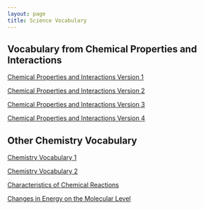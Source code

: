 ```yaml
---
layout: page
title: Science Vocabulary
---
```

<!-- <h2>Science Vocabulary</h2>
 -->
<!-- <a href="/tutorials-v2/chemistry_vocabulary/chemistry_vocabulary_01/index.html">Chemistry Vocabulary 1 </a> -->

<h2>Vocabulary from Chemical Properties and Interactions</h2>


<a href="/tutorials-v2/chemistry_vocabulary/chemistry_vocabulary_CPI_plain/index.html">Chemical Properties and Interactions Version 1 <!-- (Plain) --></a>

<a href="/tutorials-v2/chemistry_vocabulary/chemistry_vocabulary_CPI_2_plain/index.html">Chemical Properties and Interactions Version 2 <!-- (Plain) --></a>

<a href="/tutorials-v2/chemistry_vocabulary/chemistry_vocabulary_CPI_3_plain/index.html">Chemical Properties and Interactions Version 3 <!-- (Plain) --></a>

<a href="/tutorials-v2/chemistry_vocabulary/chemistry_vocabulary_CPI_4_plain/index.html">Chemical Properties and Interactions Version 4 <!-- (Plain) --></a>

<h2>Other Chemistry Vocabulary</h2>

<a href="/tutorials-v2/chemistry_vocabulary/chemistry_vocabulary_01_plain/index.html">Chemistry Vocabulary 1  <!-- (Plain) --></a>

<!-- <a href="/tutorials-v2/chemistry_vocabulary/chemistry_vocabulary_02/index.html">Chemistry Vocabulary 2 </a> -->

<a href="/tutorials-v2/chemistry_vocabulary/chemistry_vocabulary_02_plain/index.html">Chemistry Vocabulary 2 <!-- (Plain) --></a>

<a href="/tutorials-v2/chemistry_vocabulary/chemistry_vocabulary_CCR_plain/index.html">Characteristics of Chemical Reactions <!-- (Plain) --></a>

<a href="/tutorials-v2/chemistry_vocabulary/chemistry_vocabulary_CEML_plain/index.html">Changes in Energy on the Molecular Level <!-- (Plain) --></a>

